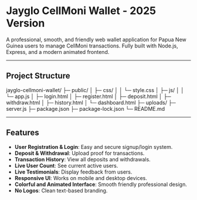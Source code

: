 # Jayglo CellMoni Wallet - 2025 Version

A professional, smooth, and friendly web wallet application for Papua New Guinea users to manage CellMoni transactions. Fully built with Node.js, Express, and a modern animated frontend.

---

## Project Structure

jayglo-cellmoni-wallet/ ├─ public/ │  ├─ css/ │  │  └─ style.css │  ├─ js/ │  │  └─ app.js │  ├─ login.html │  ├─ register.html │  ├─ deposit.html │  ├─ withdraw.html │  ├─ history.html │  └─ dashboard.html ├─ uploads/ ├─ server.js ├─ package.json ├─ package-lock.json └─ README.md

---

## Features

- **User Registration & Login**: Easy and secure signup/login system.
- **Deposit & Withdrawal**: Upload proof for transactions.
- **Transaction History**: View all deposits and withdrawals.
- **Live User Count**: See current active users.
- **Live Testimonials**: Display feedback from users.
- **Responsive UI**: Works on mobile and desktop devices.
- **Colorful and Animated Interface**: Smooth friendly professional design.
- **No Logos**: Clean text-based branding.
